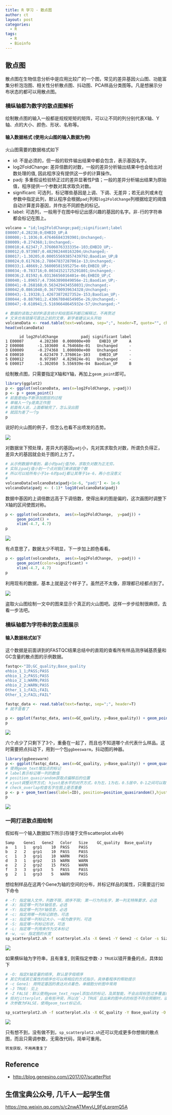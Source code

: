 ```yaml
---
title: R 学习 - 散点图
author: ct
layout: post
categories:
  - R
tags:
  - R
  - Bioinfo
---
```


## 散点图

散点图在生物信息分析中是应用比较广的一个图，常见的差异基因火山图、功能富集分析泡泡图、相关性分析散点图、抖动图、PCA样品分类图等。凡是想展示分布状态的都可以用散点图。

### 横纵轴都为数字的散点图解析

绘制散点图的输入一般都是规规矩矩的矩阵，可以让不同的列分别代表X轴、Y轴、点的大小、颜色、形状、名称等。

#### 输入数据格式 (使用火山图的输入数据为例)

火山图需要的数据格式如下

* id: 不是必须的，但一般的软件输出结果中都会包含，表示基因名字。
* log2FoldChange: 差异倍数的对数，一般的差异分析输出结果中也会给出对数处理的值, 因此程序没有提供这一步的计算操作。
* padj: 多重假设检验矫正过的差异显著性P值；一般的差异分析输出结果为原始值，程序提供一个参数对其求取负对数。
* significant: 可选列，标记哪些基因是上调、下调、无差异；若无此列或未在参数中指定此列，默认程序会根据`padj`列和`log2FoldChange`列根据给定的阈值自动计算差异基因，并作出不同颜色的标记。
* label: 可选列，一般用于在图中标记出感兴趣的基因的名字。非`-`行的字符串都会标记在图上。

```r
volcano = "id;log2FoldChange;padj;significant;label
E00007;4.28238;0;EHBIO_UP;A
E00008;-1.1036;0.476466843393901;Unchanged;-
E00009;-0.274368;1;Unchanged;-
E00010;4.62347;7.37606076333335e-103;EHBIO_UP;-
E00012;0.973987;0.482982440163204;Unchanged;-
E00017;-1.30205;0.000555693857439792;Baodian_UP;B
E00024;0.617636;2.78047837287061e-13;Unchanged;-
E00033;1.48669;2.56000581595275e-60;EHBIO_UP;-
E00034;-0.783716;0.00341521725291801;Unchanged;-
E00036;2.01592;6.03136656016401e-06;EHBIO_UP;C
E00040;-1.89657;4.73663890849056e-21;Baodian_UP;-
E00041;-0.268168;0.563429434558031;Unchanged;-
E00042;0.0861048;0.367700939634328;Unchanged;-
E00043;-1.19328;1.42673872027352e-153;Baodian_UP;-
E00044;-0.887981;2.43067804654905e-26;Unchanged;-
E00047;-0.610941;5.51696648645932e-57;Unchanged;-"

# 数据的读取之前的R语言统计和绘图系列都已解释过，不再赘述
# 文末也有链接可直达之前的文章，新学者建议从头开始
volcanoData <- read.table(text=volcano, sep=";", header=T, quote="", check.names=F)
head(volcanoData)
```

		  id log2FoldChange          padj significant label
	1 E00007       4.282380  0.000000e+00    EHBIO_UP     A
	2 E00008      -1.103600  4.764668e-01   Unchanged     -
	3 E00009      -0.274368  1.000000e+00   Unchanged     -
	4 E00010       4.623470 7.376061e-103    EHBIO_UP     -
	5 E00012       0.973987  4.829824e-01   Unchanged     -
	6 E00017      -1.302050  5.556939e-04  Baodian_UP     B

绘制散点图，只需要指定X轴和Y轴，再加上`geom_point`即可。

```r
library(ggplot2)
p <- ggplot(volcanoData, aes(x=log2FoldChange, y=padj))
p <- p + geom_point()
# 前面是给p不断添加图层的过程
# 单输入一个p是真正作图
# 前面有人说，上面都输完了，怎么没出图
# 就因为差了一个p
p
```

说好的火山图的例子，但怎么也看不出喷发的态势。

![](http://blog.genesino.com/images//splot/scatterplot1.png)

对数据坐下预处理，差异大的基因`padj`小，先对其求取负对数，所谓负负得正，差异大的基因就会处于图的上方了。

```r
# 从示例数据中看到，最小的padj值为0，求取负对数为正无穷。
# 实际上padj值小到一个点对我们来讲就是个数
# 所以可以给所有小于1e-6的padj都让其等于1e-6，再小也没意义
# 
volcanoData[volcanoData$padj<1e-6, "padj"] <- 1e-6
volcanoData$padj <- (-1)* log10(volcanoData$padj)
```

数据中基因的上调倍数远高于下调倍数，使得出来的图是偏的，这次画图时调整下X轴的区间使图对称。

```r
p <- ggplot(volcanoData,  aes(x=log2FoldChange,  y=padj)) +
     geom_point() +
	 xlim(-4.7, 4.7)
p
```

![](http://blog.genesino.com/images//splot/scatterplot2.png)

有点意思了，数据太少不明显，下一步加上颜色看看。

```r
p <- ggplot(volcanoData,  aes(x=log2FoldChange,  y=padj)) +
     geom_point(color=significant) +
	 xlim(-4.7, 4.7)
p
```

利用现有的数据，基本上就是这个样子了。虽然还不太像，原理都已经都点到了。

![](http://blog.genesino.com/images//splot/scatterplot3.png)

盗取火山图绘制一文中的图来显示个真正的火山图吧。这样一步步绘制很麻烦，去看一步法吧。


### 横纵轴都为字符串的散点图展示

#### 输入数据格式如下

这个数据是前面讲到的FASTQC结果总结中的直观的查看所有样品测序碱基质量和GC含量的散点图的示例数据。

```r
fastqc<-"ID;GC_quality;Base_quality
ehbio_1_1;PASS;PASS
ehbio_1_2;PASS;PASS
ehbio_2_1;WARN;PASS
ehbio_2_2;WARN;PASS
Other_1_1;FAIL;FAIL
Other_1_2;FAIL;FAIL"

fastqc_data <- read.table(text=fastqc, sep=";", header=T)
# 就不查看了
```

```r
p <- ggplot(fastqc_data, aes(x=GC_quality, y=Base_quality)) + geom_point()
p
```

![](http://blog.genesino.com/images//splot/scatterplot4.png)

六个点少了只剩下了3个，重叠在一起了，而且也不知道哪个点代表什么样品。这时需要把点抖动下，用到一个包`ggbeeswarm`，抖动图的神器。

```r
library(ggbeeswarm)
p <- ggplot(fastqc_data, aes(x=GC_quality, y=Base_quality)) + geom_quasirandom()
# 使用geom_text增加点的标记
# label表示标记哪一列的数值
# position_quasirandom获取点偏移后的位置
# xjust调整对齐方式; hjust是水平的对齐方式，0为左，1为右，0.5居中，0-1之间可以取任意值。vjust是垂直对齐方式，0底对齐，1为顶对齐，0.5居中，0-1之间可以取任意值。
# check_overlap检查名字在图上是否重叠
p <- p + geom_text(aes(label=ID), position=position_quasirandom(),hjust=0, check_overlap=T)
p
```

![](http://blog.genesino.com/images//splot/scatterplot5.png)


### 一网打进散点图绘制

假如有一个输入数据如下所示(存储于文件scatterplot.xls中)

```
Samp	Gene1	Gene2	Color	Size	GC_quality	Base_quality
a	1	1	grp1	10	PASS	PASS
b	2	2	grp1	10	PASS	PASS
c	1	3	grp1	10	WARN	PASS
d	3	1	grp2	15	WARN	WARN
e	2	2	grp2	15	PASS	WARN
f	3	3	grp3	5	PASS	PASS
g	2	1	grp3	5	WARN	PASS
```

想绘制样品在这两个Gene为轴的空间的分布，并标记样品的属性，只需要运行如下命令

```bash
# -f: 指定输入文件，列数不限，顺序不限; 第一行为列名字，第一列无特殊要求，必选
# -X: 指定哪一列为X轴信息，必选
# -Y: 指定哪一列为Y轴信息，必选
# -c: 指定用哪一列标记颜色，可选
# -s: 指定哪一列标记大小，一般为数字列，可选
# -S: 指定哪一列标记形状，可选
# -L: 指定哪一列用来作为文本标记
# -w, -u: 指定图的长宽
sp_scatterplot2.sh -f scatterplot.xls -X Gene1 -Y Gene2 -c Color -s Size -S GC_quality -L Samp -w 10 -u 10
```

![](http://blog.genesino.com/images//splot/scatterplot6.png)

如果横纵轴为字符串，且有重复, 则需指定参数`-J TRUE`以错开重叠的点，具体如下

```bash
# -O: 指定X轴变量的顺序, 默认是字母顺序
# 其它列或其它属性的顺序也可以用相应的方式指示，具体看程序的帮助提示
# -c Gene1: 用特定基因的表达对点着色，单细胞分析图中常用
# -J TRUE: 见上
# -Z FALSE：默认使用geom_text_repel添加点的标记，及其智能，不会出现标签过多覆盖的情况
# 但对jitterplot，会有些冲突，所以在`-J TRUE`且出来的图中点的标签不符合预期时，设定
# 次参数为FALSE，使用geom_text标记点。

sp_scatterplot2.sh -f scatterplot.xls -X GC_quality -Y Base_quality -O "'WARN', 'PASS'" -c Gene1 -w 10 -u 10 -J TRUE -L Samp -Z FALSE
```

![](http://blog.genesino.com/images//splot/scatterplot7.png)

只有想不到，没有做不到，`sp_scatterplot2.sh`还可以完成更多你想做的散点图，而且只需调参数，无需改代码，简单可重用。

```diff
转发获取，不用再重复了
```

## Reference

* http://blog.genesino.com//2017/07/scatterPlot

## 生信宝典公众号, 几千人一起学生信

<https://mp.weixin.qq.com/s/c2nwATMwyU_9FgLprqmQ5A>

